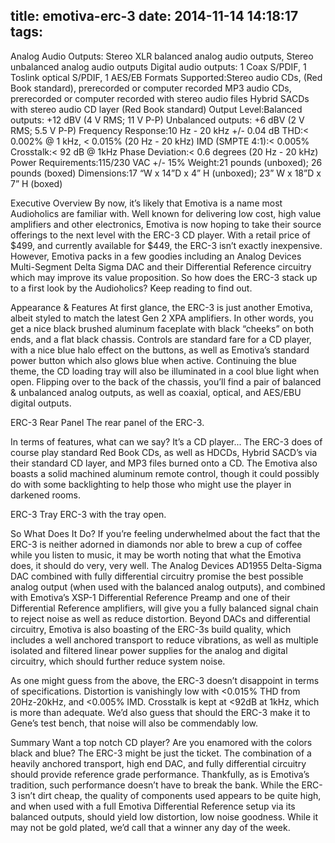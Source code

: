 title: emotiva-erc-3
date: 2014-11-14 14:18:17
tags:
---




Analog Audio Outputs: Stereo XLR balanced analog audio outputs, Stereo unbalanced analog audio outputs
Digital audio outputs: 1 Coax S/PDIF, 1 Toslink optical S/PDIF, 1 AES/EB
Formats Supported:Stereo audio CDs, (Red Book standard), prerecorded or computer recorded MP3 audio CDs, prerecorded or computer recorded with stereo audio files Hybrid SACDs with stereo audio CD layer (Red Book standard)
Output Level:Balanced outputs: +12 dBV (4 V RMS; 11 V P-P)
Unbalanced outputs: +6 dBV (2 V RMS; 5.5 V P-P)
Frequency Response:10 Hz - 20 kHz +/- 0.04 dB
THD:< 0.002% @ 1 kHz, < 0.015% (20 Hz - 20 kHz)
IMD (SMPTE 4:1):< 0.005%
Crosstalk:< 92 dB @ 1kHz
Phase Deviation:< 0.6 degrees (20 Hz - 20 kHz)
Power Requirements:115/230 VAC +/- 15%
Weight:21 pounds (unboxed); 26 pounds (boxed)
Dimensions:17 “W x 14”D x 4” H (unboxed); 23” W x 18”D x 7” H (boxed)

Executive Overview
By now, it’s likely that Emotiva is a name most Audioholics are familiar with. Well known for delivering low cost, high value amplifiers and other electronics, Emotiva is now hoping to take their source offerings to the next level with the ERC-3 CD player. With a retail price of $499, and currently available for $449, the ERC-3 isn’t exactly inexpensive. However, Emotiva packs in a few goodies including an Analog Devices Multi-Segment Delta Sigma DAC and their Differential Reference circuitry which may improve its value proposition. So how does the ERC-3 stack up to a first look by the Audioholics? Keep reading to find out.

Appearance & Features
At first glance, the ERC-3 is just another Emotiva, albeit styled to match the latest Gen 2 XPA amplifiers. In other words, you get a nice black brushed aluminum faceplate with black “cheeks” on both ends, and a flat black chassis. Controls are standard fare for a CD player, with a nice blue halo effect on the buttons, as well as Emotiva’s standard power button which also glows blue when active. Continuing the blue theme, the CD loading tray will also be illuminated in a cool blue light when open. Flipping over to the back of the chassis, you’ll find a pair of balanced & unbalanced analog outputs, as well as coaxial, optical, and AES/EBU digital outputs. 

ERC-3 Rear Panel
The rear panel of the ERC-3.


In terms of features, what can we say? It’s a CD player... The ERC-3 does of course play standard Red Book CDs, as well as HDCDs, Hybrid SACD’s via their standard CD layer, and MP3 files burned onto a CD. The Emotiva also boasts a solid machined aluminum remote control, though it could possibly do with some backlighting to help those who might use the player in darkened rooms.

ERC-3 Tray
ERC-3 with the tray open.


So What Does It Do?
If you’re feeling underwhelmed about the fact that the ERC-3 is neither adorned in diamonds nor able to brew a cup of coffee while you listen to music, it may be worth noting that what the Emotiva does, it should do very, very well. The Analog Devices AD1955 Delta-Sigma DAC combined with fully differential circuitry promise the best possible analog output (when used with the balanced analog outputs), and combined with Emotiva’s XSP-1 Differential Reference Preamp and one of their Differential Reference amplifiers, will give you a fully balanced signal chain to reject noise as well as reduce distortion. Beyond DACs and differential circuitry, Emotiva is also boasting of the ERC-3s build quality, which includes a well anchored transport to reduce vibrations, as well as multiple isolated and filtered linear power supplies for the analog and digital circuitry, which should further reduce system noise. 

As one might guess from the above, the ERC-3 doesn’t disappoint in terms of specifications. Distortion is vanishingly low with <0.015% THD from 20Hz-20kHz, and <0.005% IMD. Crosstalk is kept at <92dB at 1kHz, which is more than adequate. We’d also guess that should the ERC-3 make it to Gene’s test bench, that noise will also be commendably low. 

Summary
Want a top notch CD player? Are you enamored with the colors black and blue? The ERC-3 might be just the ticket. The combination of a heavily anchored transport, high end DAC, and fully differential circuitry should provide reference grade performance. Thankfully, as is Emotiva’s tradition, such performance doesn’t have to break the bank. While the ERC-3 isn’t dirt cheap, the quality of components used appears to be quite high, and when used with a full Emotiva Differential Reference setup via its balanced outputs, should yield low distortion, low noise goodness. While it may not be gold plated, we’d call that a winner any day of the week.
#

